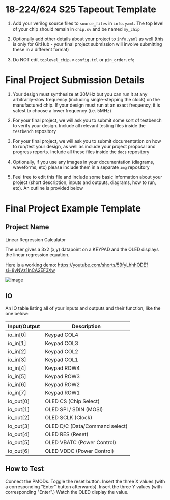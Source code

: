 # 18-224/624 S25 Tapeout Template


1. Add your verilog source files to `source_files` in `info.yaml`. The top level of your chip should remain in `chip.sv` and be named `my_chip`

  
  

2. Optionally add other details about your project to `info.yaml` as well (this is only for GitHub - your final project submission will involve submitting these in a different format)

3. Do NOT edit `toplevel_chip.v`  `config.tcl` or `pin_order.cfg`

 # Final Project Submission Details 
  
1. Your design must synthesize at 30MHz but you can run it at any arbitrarily-slow frequency (including single-stepping the clock) on the manufactured chip. If your design must run at an exact frequency, it is safest to choose a lower frequency (i.e. 5MHz)

  

2. For your final project, we will ask you to submit some sort of testbench to verify your design. Include all relevant testing files inside the `testbench` repository

  
  

3. For your final project, we will ask you to submit documentation on how to run/test your design, as well as include your project proposal and progress reports. Include all these files inside the `docs` repository

  
  

4. Optionally, if you use any images in your documentation (diagrams, waveforms, etc) please include them in a separate `img` repository


  

5. Feel free to edit this file and include some basic information about your project (short description, inputs and outputs, diagrams, how to run, etc). An outline is provided below

# Final Project Example Template


## Project Name

Linear Regression Calculator

The user gives a 3x2 (x,y) datapoint on a KEYPAD and the OLED displays the linear regression equation. 

Here is a working demo:
https://youtube.com/shorts/59fyLhhhODE?si=8yNVz1InCA2EF3Xw

![image](https://github.com/user-attachments/assets/e77e799d-f0e9-41d6-bf23-ba0f8c90a0f2)


## IO

An IO table listing all of your inputs and outputs and their function, like the one below:

| Input/Output | Description                                      |
|--------------|--------------------------------------------------|
| io_in[0]     | Keypad COL4                                      |
| io_in[1]     | Keypad COL3                                      |
| io_in[2]     | Keypad COL2                                      |
| io_in[3]     | Keypad COL1                                      |
| io_in[4]     | Keypad ROW4                                      |
| io_in[5]     | Keypad ROW3                                      |
| io_in[6]     | Keypad ROW2                                      |
| io_in[7]     | Keypad ROW1                                      |
| io_out[0]    | OLED CS (Chip Select)                            |
| io_out[1]    | OLED SPI / SDIN (MOSI)                           |
| io_out[2]    | OLED SCLK (Clock)                                |
| io_out[3]    | OLED D/C (Data/Command select)                   |
| io_out[4]    | OLED RES (Reset)                                 |
| io_out[5]    | OLED VBATC (Power Control)                       |
| io_out[6]    | OLED VDDC (Power Control)                        |



## How to Test

Connect the PMODs. Toggle the reset button. Insert the three X values (with a corresponding "Enter" button afterwards). Insert the three Y values (with corresponding "Enter".) Watch the OLED display the value.
